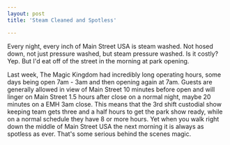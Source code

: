 ```yaml
---
layout: post
title: 'Steam Cleaned and Spotless'

---
```


Every night, every inch of Main Street USA is steam washed. Not hosed down, not just pressure washed, but steam pressure washed. Is it costly? Yep. But I'd eat off of the street in the morning at park opening.

Last week, The Magic Kingdom had incredibly long operating hours, some days being open 7am - 3am and then opening again at 7am. Guests are generally allowed in view of Main Street 10 minutes before open and will linger on Main Street 1.5 hours after close on a normal night, maybe 20 minutes on a EMH 3am close. This means that the 3rd shift custodial show keeping team gets three and a half hours to get the park show ready, while on a normal schedule they have 8 or more hours. Yet when you walk right down the middle of Main Street USA the next morning it is always as spotless as ever. That's some serious behind the scenes magic.
